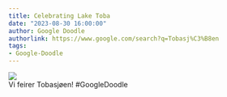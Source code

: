 ```yaml
---
title: Celebrating Lake Toba
date: "2023-08-30 16:00:00"
author: Google Doodle
authorlink: https://www.google.com/search?q=Tobasj%C3%B8en
tags:
- Google-Doodle
---
```

<img src="https://www.google.com/logos/doodles/2023/celebrating-lake-toba-6753651837110078.2-l.png" referrerpolicy="no-referrer"><br>Vi feirer Tobasjøen! #GoogleDoodle